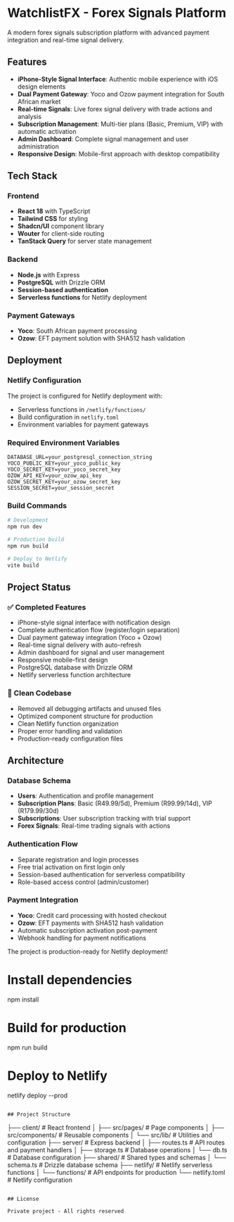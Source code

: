 # WatchlistFX - Forex Signals Platform

A modern forex signals subscription platform with advanced payment integration and real-time signal delivery.

## Features

- **iPhone-Style Signal Interface**: Authentic mobile experience with iOS design elements
- **Dual Payment Gateway**: Yoco and Ozow payment integration for South African market
- **Real-time Signals**: Live forex signal delivery with trade actions and analysis
- **Subscription Management**: Multi-tier plans (Basic, Premium, VIP) with automatic activation
- **Admin Dashboard**: Complete signal management and user administration
- **Responsive Design**: Mobile-first approach with desktop compatibility

## Tech Stack

### Frontend
- **React 18** with TypeScript
- **Tailwind CSS** for styling
- **Shadcn/UI** component library
- **Wouter** for client-side routing
- **TanStack Query** for server state management

### Backend
- **Node.js** with Express
- **PostgreSQL** with Drizzle ORM
- **Session-based authentication**
- **Serverless functions** for Netlify deployment

### Payment Gateways
- **Yoco**: South African payment processing
- **Ozow**: EFT payment solution with SHA512 hash validation

## Deployment

### Netlify Configuration

The project is configured for Netlify deployment with:
- Serverless functions in `/netlify/functions/`
- Build configuration in `netlify.toml`
- Environment variables for payment gateways

### Required Environment Variables

```
DATABASE_URL=your_postgresql_connection_string
YOCO_PUBLIC_KEY=your_yoco_public_key
YOCO_SECRET_KEY=your_yoco_secret_key
OZOW_API_KEY=your_ozow_api_key
OZOW_SECRET_KEY=your_ozow_secret_key
SESSION_SECRET=your_session_secret
```

### Build Commands

```bash
# Development
npm run dev

# Production build
npm run build

# Deploy to Netlify
vite build
```

## Project Status

### ✅ Completed Features
- iPhone-style signal interface with notification design
- Complete authentication flow (register/login separation)
- Dual payment gateway integration (Yoco + Ozow)
- Real-time signal delivery with auto-refresh
- Admin dashboard for signal and user management
- Responsive mobile-first design
- PostgreSQL database with Drizzle ORM
- Netlify serverless function architecture

### 🧹 Clean Codebase
- Removed all debugging artifacts and unused files
- Optimized component structure for production
- Clean Netlify function organization
- Proper error handling and validation
- Production-ready configuration files

## Architecture

### Database Schema
- **Users**: Authentication and profile management
- **Subscription Plans**: Basic (R49.99/5d), Premium (R99.99/14d), VIP (R179.99/30d)
- **Subscriptions**: User subscription tracking with trial support
- **Forex Signals**: Real-time trading signals with actions

### Authentication Flow
- Separate registration and login processes
- Free trial activation on first login only
- Session-based authentication for serverless compatibility
- Role-based access control (admin/customer)

### Payment Integration
- **Yoco**: Credit card processing with hosted checkout
- **Ozow**: EFT payments with SHA512 hash validation
- Automatic subscription activation post-payment
- Webhook handling for payment notifications

The project is production-ready for Netlify deployment!
# Install dependencies
npm install

# Build for production
npm run build

# Deploy to Netlify
netlify deploy --prod
```

## Project Structure

```
├── client/                 # React frontend
│   ├── src/pages/         # Page components
│   ├── src/components/    # Reusable components
│   └── src/lib/          # Utilities and configuration
├── server/                # Express backend
│   ├── routes.ts         # API routes and payment handlers
│   ├── storage.ts        # Database operations
│   └── db.ts             # Database configuration
├── shared/                # Shared types and schemas
│   └── schema.ts         # Drizzle database schema
├── netlify/               # Netlify serverless functions
│   └── functions/        # API endpoints for production
└── netlify.toml          # Netlify configuration
```

## License

Private project - All rights reserved